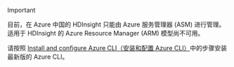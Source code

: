 > [!IMPORTANT]
> 目前，在 Azure 中国的 HDInsight 只能由 Azure 服务管理器 (ASM) 进行管理。适用于 HDInsight 的 Azure Resource Manager (ARM) 模型尚不可用。<p>请按照 [Install and configure Azure CLI（安装和配置 Azure CLI）](../articles/xplat-cli-install.md)中的步骤安装最新版的 Azure CLI。

<!---HONumber=Mooncake_0530_2016-->